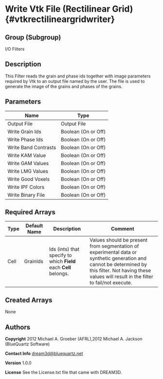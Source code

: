 Write Vtk File (Rectilinear Grid) {#vtkrectilineargridwriter}
======

## Group (Subgroup) ##
I/O Filters


## Description ##
This Filter reads the grain and phase ids together with image parameters required by Vtk to an output file named by the user. The file is used to generate the image of the grains and phases of the grains.


## Parameters ##

| Name | Type |
|------|------|
| Output File | Output File |
| Write Grain Ids | Boolean (On or Off) |
| Write Phase Ids | Boolean (On or Off) |
| Write Band Contrasts | Boolean (On or Off) |
| Write KAM Value | Boolean (On or Off) |
| Write GAM Values | Boolean (On or Off) |
| Write LMG Values | Boolean (On or Off) |
| Write Good Voxels | Boolean (On or Off) |
| Write IPF Colors | Boolean (On or Off) |
| Write Binary File | Boolean (On or Off) |

## Required Arrays ##

| Type | Default Name | Description | Comment |
|------|--------------|-------------|---------|
| Cell | GrainIds | Ids (ints) that specify to which **Field** each **Cell** belongs. | Values should be present from segmentation of experimental data or synthetic generation and cannot be determined by this filter. Not having these values will result in the filter to fail/not execute. |

## Created Arrays ##
None

## Authors ##

**Copyright** 2012 Michael A. Groeber (AFRL),2012 Michael A. Jackson (BlueQuartz Software)

**Contact Info** dream3d@bluequartz.net

**Version** 1.0.0

**License**  See the License.txt file that came with DREAM3D.



